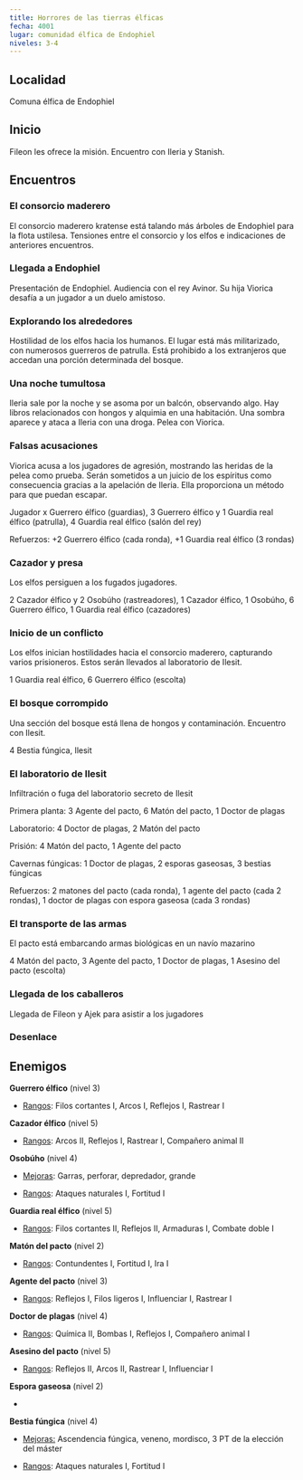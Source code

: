 ```yaml
---
title: Horrores de las tierras élficas
fecha: 4001
lugar: comunidad élfica de Endophiel
niveles: 3-4
---
```


## Localidad

Comuna élfica de Endophiel

## Inicio

Fileon les ofrece la misión. Encuentro con Ileria y Stanish.

## Encuentros

### El consorcio maderero

El consorcio maderero kratense está talando más árboles de Endophiel para la flota ustilesa. Tensiones entre el consorcio y los elfos e indicaciones de anteriores encuentros.

### Llegada a Endophiel

Presentación de Endophiel. Audiencia con el rey Avinor. Su hija Viorica desafía a un jugador a un duelo amistoso.

### Explorando los alrededores

Hostilidad de los elfos hacia los humanos. El lugar está más militarizado, con numerosos guerreros de patrulla. Está prohibido a los extranjeros que accedan una porción determinada del bosque.

### Una noche tumultosa

Ileria sale por la noche y se asoma por un balcón, observando algo. Hay libros relacionados con hongos y alquimia en una habitación. Una sombra aparece y ataca a Ileria con una droga. Pelea con Viorica.

### Falsas acusaciones

Viorica acusa a los jugadores de agresión, mostrando las heridas de la pelea como prueba. Serán sometidos a un juicio de los espíritus como consecuencia gracias a la apelación de Ileria. Ella proporciona un método para que puedan escapar.

Jugador x Guerrero élfico (guardias), 3 Guerrero élfico y 1 Guardia real élfico (patrulla), 4 Guardia real élfico (salón del rey)

Refuerzos: +2 Guerrero élfico (cada ronda), +1 Guardia real élfico (3 rondas)

### Cazador y presa

Los elfos persiguen a los fugados jugadores.

2 Cazador élfico y 2 Osobúho (rastreadores), 1 Cazador élfico, 1 Osobúho, 6 Guerrero élfico, 1 Guardia real élfico (cazadores) 

### Inicio de un conflicto

Los elfos inician hostilidades hacia el consorcio maderero, capturando varios prisioneros. Estos serán llevados al laboratorio de Ilesit.

1 Guardia real élfico, 6 Guerrero élfico (escolta)

### El bosque corrompido

Una sección del bosque está llena de hongos y contaminación. Encuentro con Ilesit.

4 Bestia fúngica, Ilesit

### El laboratorio de Ilesit

Infiltración o fuga del laboratorio secreto de Ilesit

Primera planta: 3 Agente del pacto, 6 Matón del pacto, 1 Doctor de plagas

Laboratorio: 4 Doctor de plagas, 2 Matón del pacto

Prisión: 4 Matón del pacto, 1 Agente del pacto

Cavernas fúngicas: 1 Doctor de plagas, 2 esporas gaseosas, 3 bestias fúngicas

Refuerzos: 2 matones del pacto (cada ronda), 1 agente del pacto (cada 2 rondas), 1 doctor de plagas con espora gaseosa (cada 3 rondas)

### El transporte de las armas

El pacto está embarcando armas biológicas en un navío mazarino

4 Matón del pacto, 3 Agente del pacto, 1 Doctor de plagas, 1 Asesino del pacto (escolta)

### Llegada de los caballeros

Llegada de Fileon y Ajek para asistir a los jugadores

### Desenlace



## Enemigos

**Guerrero élfico** (nivel 3)

- <u>Rangos</u>: Filos cortantes I, Arcos I, Reflejos I, Rastrear I

**Cazador élfico** (nivel 5)

- <u>Rangos</u>: Arcos II, Reflejos I, Rastrear I, Compañero animal II

**Osobúho** (nivel 4)

- <u>Mejoras</u>: Garras, perforar, depredador, grande

- <u>Rangos</u>: Ataques naturales I, Fortitud I

**Guardia real élfico** (nivel 5)

- <u>Rangos</u>: Filos cortantes II, Reflejos II, Armaduras I, Combate doble I

**Matón del pacto** (nivel 2)

- <u>Rangos</u>: Contundentes I, Fortitud I, Ira I

**Agente del pacto** (nivel 3)

- <u>Rangos</u>: Reflejos I, Filos ligeros I, Influenciar I, Rastrear I

**Doctor de plagas** (nivel 4)

- <u>Rangos</u>: Química II, Bombas I, Reflejos I, Compañero animal I

**Asesino del pacto** (nivel 5)

- <u>Rangos</u>: Reflejos II, Arcos II, Rastrear I, Influenciar I

**Espora gaseosa** (nivel 2)

- 

**Bestia fúngica** (nivel 4)

- <u>Mejoras:</u> Ascendencia fúngica, veneno, mordisco, 3 PT de la elección del máster

- <u>Rangos</u>: Ataques naturales I, Fortitud I